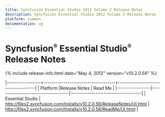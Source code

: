 ```yaml
---
title: Syncfusion Essential Studio 2012 Volume 2 Release Notes  
description: Syncfusion Essential Studio 2012 Volume 2 Release Notes  
platform: common
documentation: ug
---
```


# Syncfusion<sup style="font-size:70%">&reg;</sup> Essential Studio<sup style="font-size:70%">&reg;</sup> Release Notes  

{% include release-info.html date="May 4, 2012"  version="v10.2.0.56" %} 

|-----------------+------------------------------------+------------------------------------|
|   Platform      |Release Notes                       | Read Me                            |
|-----------------|:-----------------------------------|:-----------------------------------|
| Essential Studio  | <http://files2.syncfusion.com/Installs/v10.2.0.56/ReleaseNotes/UI.html> | <http://files2.syncfusion.com/Installs/v10.2.0.56/ReadMe/UI.html> |


